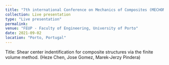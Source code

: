 ```yaml
---
title: "7th international Conference on Mechanics of Composites (MECHOMP7)"
collection: Live presentation
type: "Live presentation"
permalink: 
venue: "FEUP - Faculty of Engineering, University of Porto"
date: 2021-09-02
location: "Porto, Portugal"
---
```


Title: Shear center indentification for composite structures via the finite volume method. (Heze Chen, Jose Gomez, Marek-Jerzy Pindera)
